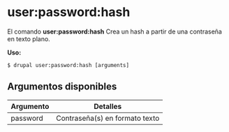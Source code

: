 # user:password:hash
El comando **user:password:hash** Crea un hash a partir de una contraseña en texto plano.

**Uso:**
```
$ drupal user:password:hash [arguments] 
```


## Argumentos disponibles
Argumento | Detalles
---------|-------------
password | Contraseña(s) en formato texto
